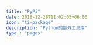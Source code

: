 ```yaml
---
title: "PyPi"
date: 2018-12-28T11:02:05+06:00
icon: "ti-package"
description: "Python的额外工具库"
type : "pages"
---
```

